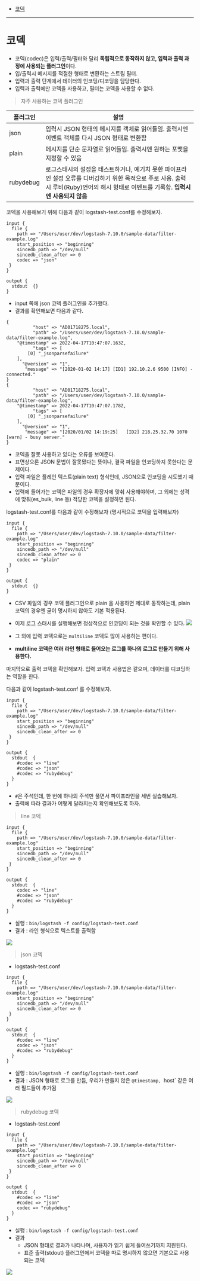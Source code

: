 
- [코덱](#코덱)

---
# 코덱

- 코덱(codec)은 입력/출력/필터와 달리 **독립적으로 동작하지 않고, 입력과 출력 과정에 사용되는 플러그인**이다.
- 입/출력시 메시지를 적절한 형태로 변환하는 스트림 필터.
- 입력과 출력 단계에서 데이터의 인코딩/디코딩을 담당한다.
- 입력과 출력에만 코덱을 사용하고, 필터는 코덱을 사용할 수 없다.


> 자주 사용하는 코덱 플러그인

| 플러그인  | 설명                                                                                                                                                                                     |
| --------- | ---------------------------------------------------------------------------------------------------------------------------------------------------------------------------------------- |
| json      | 입력시 JSON 형태의 메시지를 객체로 읽어들임. 출력시엔 이벤트 객체를 다시 JSON 형태로 변환함                                                                                              |
| plain     | 메시지를 단순 문자열로 읽어들임. 출력시엔 원하는 포맷을 지정할 수 있음                                                                                                                   |
| rubydebug | 로그스태시의 설정을 테스트하거나, 예기치 못한 파이프라인 설정 오류를 디버깅하기 위한 목적으로 주로 사용. 출력시 루비(Ruby)언어의 해시 형태로 이벤트를 기록함. **입력시엔 사용되지 않음** |


코덱을 사용해보기 위해 다음과 같이 logstash-test.conf를 수정해보자.

```
input {
  file {
    path => "/Users/user/dev/logstash-7.10.0/sample-data/filter-example.log"
    start_position => "beginning"
    sincedb_path => "/dev/null"
    sincedb_clean_after => 0
    codec => "json"
 }
}

output {
  stdout  {}
}
```
- input 쪽에 json 코덱 플러그인을 추가했다.
- 결과를 확인해보면 다음과 같다.

```
{
          "host" => "AD01718275.local",
          "path" => "/Users/user/dev/logstash-7.10.0/sample-data/filter-example.log",
    "@timestamp" => 2022-04-17T10:47:07.163Z,
          "tags" => [
        [0] "_jsonparsefailure"
    ],
      "@version" => "1",
       "message" => "[2020-01-02 14:17] [ID1] 192.10.2.6 9500 [INFO] - connected."
}
{
          "host" => "AD01718275.local",
          "path" => "/Users/user/dev/logstash-7.10.0/sample-data/filter-example.log",
    "@timestamp" => 2022-04-17T10:47:07.178Z,
          "tags" => [
        [0] "_jsonparsefailure"
    ],
      "@version" => "1",
       "message" => "[2020/01/02 14:19:25]   [ID2] 218.25.32.70 1070 [warn] - busy server."
}
```
- 코덱을 잘못 사용하고 있다는 오류를 보여준다.
- 표면상으론 JSON 문법이 잘못됐다는 뜻이나, 결국 파일을 인코딩하지 못한다는 문제이다.
- 입력 파일은 플레인 텍스트(plain text) 형식인데, JSON으로 인코딩을 시도했기 때문이다.
- 입력에 들어가는 코덱은 파일의 경우 확장자에 맞춰 사용해야하며, 그 외에는 성격에 맞춰(es_bulk, line 등) 적당한 코덱을 설정하면 된다.


logstash-test.conf를 다음과 같이 수정해보자 (명시적으로 코덱을 입력해보자)
```
input {
  file {
    path => "/Users/user/dev/logstash-7.10.0/sample-data/filter-example.log"
    start_position => "beginning"
    sincedb_path => "/dev/null"
    sincedb_clean_after => 0
    codec => "plain"
 }
}

output {
  stdout  {}
}
```

- CSV 파일의 경우 코덱 플러그인으로 plain 을 사용하면 제대로 동작하는데, plain 코덱의 경우엔 굳이 명시하지 않아도 기본 적용된다.
- 이제 로그 스태시를 실행해보면 정상적으로 인코딩이 되는 것을 확인할 수 있다.
![](/images/2022-04-17-19-51-48.png)

- 그 외에 입력 코덱으로는 `multiline` 코덱도 많이 사용하는 편이다.
- **multiline 코덱은 여러 라인 형태로 들어오는 로그를 하나의 로그로 만들기 위해 사용한다.**


마지막으로 출력 코덱을 확인해보자. 입력 코덱과 사용법은 같으며, 데이터를 디코딩하는 역할을 한다.

다음과 같이 logstash-test.conf 를 수정해보자.

```
input {
  file {
    path => "/Users/user/dev/logstash-7.10.0/sample-data/filter-example.log"
    start_position => "beginning"
    sincedb_path => "/dev/null"
    sincedb_clean_after => 0
 }
}

output {
  stdout  {
    #codec => "line"
    #codec => "json"
    #codec => "rubydebug"
  }
}
```

- `#`은 주석인데, 한 번에 하나의 주석만 풀면서 파이프라인을 세번 실습해보자.
- 출력에 따라 결과가 어떻게 달라지는지 확인해보도록 하자.

> line 코덱

```
input {
  file {
    path => "/Users/user/dev/logstash-7.10.0/sample-data/filter-example.log"
    start_position => "beginning"
    sincedb_path => "/dev/null"
    sincedb_clean_after => 0
 }
}

output {
  stdout  {
    codec => "line"
    #codec => "json"
    #codec => "rubydebug"
  }
}
```
- 실행 : `bin/logstash -f config/logstash-test.conf`
- 결과 : 라인 형식으로 텍스트를 출력함

![](/images/2022-04-17-19-55-29.png)
 

 > json 코덱

- logstash-test.conf
```
input {
  file {
    path => "/Users/user/dev/logstash-7.10.0/sample-data/filter-example.log"
    start_position => "beginning"
    sincedb_path => "/dev/null"
    sincedb_clean_after => 0
 }
}

output {
  stdout  {
    #codec => "line"
    codec => "json"
    #codec => "rubydebug"
  }
}
```
- 실행 : `bin/logstash -f config/logstash-test.conf`
- 결과 : JSON 형태로 로그를 만듬, 우리가 만들지 않은 `@timestamp, `host` 같은 여러 필드들이 추가됨

![](/images/2022-04-17-19-57-14.png)


> rubydebug 코덱

- logstash-test.conf

```
input {
  file {
    path => "/Users/user/dev/logstash-7.10.0/sample-data/filter-example.log"
    start_position => "beginning"
    sincedb_path => "/dev/null"
    sincedb_clean_after => 0
 }
}

output {
  stdout  {
    #codec => "line"
    #codec => "json"
    codec => "rubydebug"
  }
}
```

- 실행 : `bin/logstash -f config/logstash-test.conf`
- 결과 
  - JSON 형태로 결과가 나타나며, 사용자가 읽기 쉽게 들여쓰기까지 지원된다.
  - 표준 출력(stdout) 플러그인에서 코덱을 따로 명시하지 않으면 기본으로 사용되는 코덱

![](/images/2022-04-17-19-59-14.png)